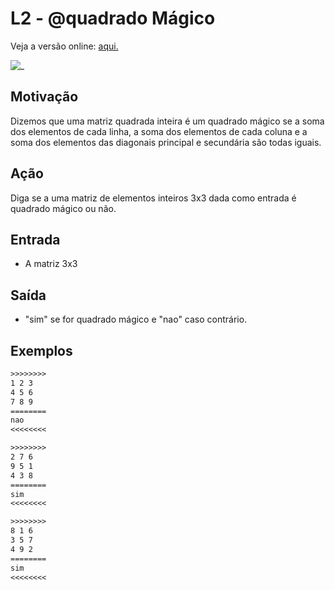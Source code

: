 # L2 - @quadrado Mágico

Veja a versão online: [aqui.](https://github.com/qxcodefup/arcade/blob/master/base/quadrado/Readme.md)

![_](https://raw.githubusercontent.com/qxcodefup/arcade/master/base/quadrado/cover.jpg)

## Motivação

Dizemos que uma matriz quadrada inteira é um quadrado mágico se a soma dos elementos de cada linha, a soma dos elementos de cada coluna e a soma dos elementos das diagonais principal e secundária são todas iguais.  
  
## Ação

Diga se a uma matriz de elementos inteiros 3x3 dada como entrada é quadrado mágico ou não.  
  
## Entrada

* A matriz 3x3

## Saída

* "sim" se for quadrado mágico e "nao" caso contrário.

## Exemplos

``` txt
>>>>>>>>
1 2 3
4 5 6
7 8 9
========
nao
<<<<<<<<

>>>>>>>>
2 7 6
9 5 1
4 3 8
========
sim
<<<<<<<<

>>>>>>>>
8 1 6
3 5 7
4 9 2
========
sim
<<<<<<<<
```

#

